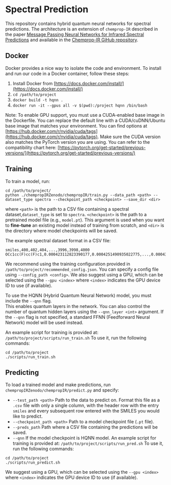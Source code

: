 # Spectral Prediction
This repository contains hybrid quantum neural networks for spectral predictions. The architecture is an extension of `chemprop-IR` described in the paper [Message Passing Neural Networks for Infrared Spectral Predictions](https://pubs.acs.org/doi/full/10.1021/acs.jcim.1c00055) and available in the [Chemprop-IR GiHub repository](https://github.com/gfm-collab/chemprop-IR).


## Docker

Docker provides a nice way to isolate the code and environment. To install and run our code in a Docker container, follow these steps:

1. Install Docker from [https://docs.docker.com/install/](https://docs.docker.com/install/)
2. `cd /path/to/project`
3. `docker build -t hqnn .`
4. `docker run -it --gpus all -v $(pwd):/project hqnn /bin/bash`

Note:
To enable GPU support, you must use a CUDA-enabled base image in the Dockerfile. You can replace the default line with a CUDA/cuDNN/Ubuntu base image that matches your environment. You can find options at [https://hub.docker.com/r/nvidia/cuda/tags](https://hub.docker.com/r/nvidia/cuda/tags). Make sure the CUDA version also matches the PyTorch version you are using. You can refer to the compatibility chart here: [https://pytorch.org/get-started/previous-versions/](https://pytorch.org/get-started/previous-versions/)



## Training

To train a model, run:
```
cd /path/to/project/
python ./chempropIRZenodo/chempropIR/train.py --data_path <path> --dataset_type spectra --checkpoint_path <checkpoint> --save_dir <dir>
```
where `<path>` is the path to a CSV file containing a spectral dataset,`dataset_type` is set to `spectra`. `<checkpoint>` is the path to a pretrained model file (e.g., `model.pt`). This argument is used when you want to **fine-tune** an existing model instead of training from scratch, and `<dir>` is the directory where model checkpoints will be saved.

The example spectral dataset format in a CSV file:
```
smiles,400,402,404,...,3996,3998,4000
OCc1cc(F)cc(F)c1,0.000423112823390177,0.0004251490935022775,...,0.0004340529928113568
```


We recommend using the training configuration provided in `/path/to/project/recommended_config.json`. You can specify a config file using `--config_path <config>`. We also suggest using a GPU, which can be selected using the `--gpu <index>` where `<index>` indicates the GPU device ID to use (if available).

To use the HQNN (Hybrid Quantum Neural Network) model, you must include the `--qnn` flag.  
This enables quantum layers in the network. You can also control the number of quantum hidden layers using the `--qnn_layer <int>` argument. If the `--qnn` flag is not specified, a standard FFNN (Feedforward Neural Network) model will be used instead.

An example script for training is provided at: `/path/to/project/scripts/run_train.sh`
To use it, run the following commands:
```
cd /path/to/project
./scripts/run_train.sh
```


## Predicting

To load a trained model and make predictions, run `chempropIRZenodo/chempropIR/predict.py` and specify:
* `--test_path <path>` Path to the data to predict on. Format this file as a `.csv` file with only a single column, with the header row with the entry `smiles` and every subsequent row entered with the SMILES you would like to predict.
* `--checkpoint_path <path>` Path to a model checkpoint file (`.pt` file).
* `--preds_path` Path where a CSV file containing the predictions will be saved.
* `--qnn` If the model checkpoint is HQNN model.
An example script for training is provided at: `/path/to/project/scripts/run_pred.sh`
To use it, run the following commands:
```
cd /path/to/project
./scripts/run_predict.sh
```

We suggest using a GPU, which can be selected using the `--gpu <index>` where `<index>` indicates the GPU device ID to use (if available).
